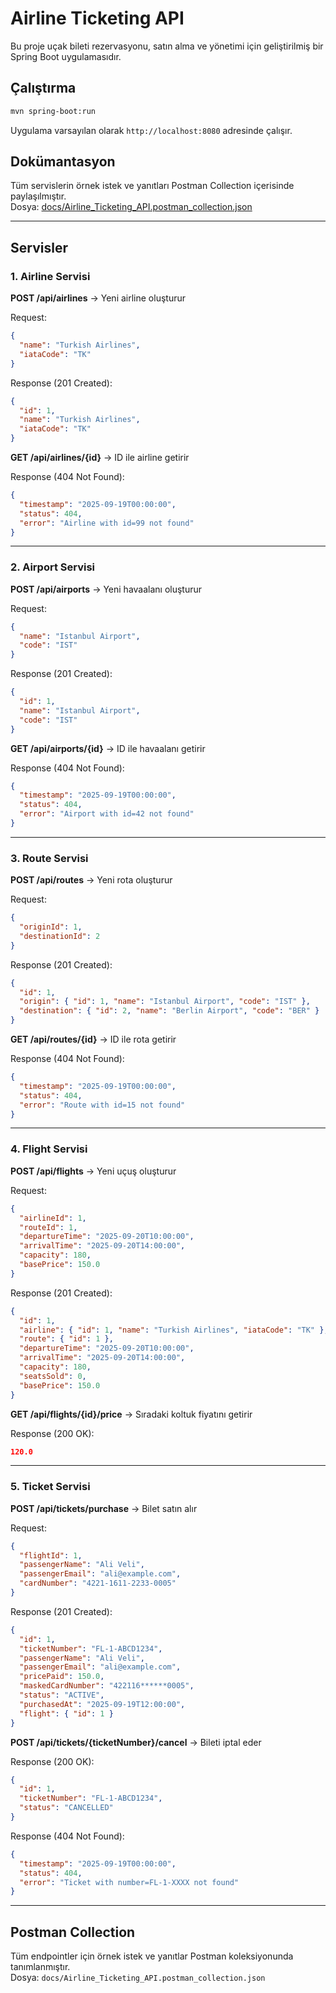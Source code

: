 # Airline Ticketing API

Bu proje uçak bileti rezervasyonu, satın alma ve yönetimi için geliştirilmiş bir Spring Boot uygulamasıdır.

## Çalıştırma

```bash
mvn spring-boot:run
```

Uygulama varsayılan olarak `http://localhost:8080` adresinde çalışır.

## Dokümantasyon

Tüm servislerin örnek istek ve yanıtları Postman Collection içerisinde paylaşılmıştır.  
Dosya: [docs/Airline_Ticketing_API.postman_collection.json](docs/Airline_Ticketing_API.postman_collection.json)

---

## Servisler

### 1. Airline Servisi

**POST /api/airlines** → Yeni airline oluşturur  

Request:
```json
{
  "name": "Turkish Airlines",
  "iataCode": "TK"
}
```

Response (201 Created):
```json
{
  "id": 1,
  "name": "Turkish Airlines",
  "iataCode": "TK"
}
```

**GET /api/airlines/{id}** → ID ile airline getirir  

Response (404 Not Found):
```json
{
  "timestamp": "2025-09-19T00:00:00",
  "status": 404,
  "error": "Airline with id=99 not found"
}
```

---

### 2. Airport Servisi

**POST /api/airports** → Yeni havaalanı oluşturur  

Request:
```json
{
  "name": "Istanbul Airport",
  "code": "IST"
}
```

Response (201 Created):
```json
{
  "id": 1,
  "name": "Istanbul Airport",
  "code": "IST"
}
```

**GET /api/airports/{id}** → ID ile havaalanı getirir  

Response (404 Not Found):
```json
{
  "timestamp": "2025-09-19T00:00:00",
  "status": 404,
  "error": "Airport with id=42 not found"
}
```

---

### 3. Route Servisi

**POST /api/routes** → Yeni rota oluşturur  

Request:
```json
{
  "originId": 1,
  "destinationId": 2
}
```

Response (201 Created):
```json
{
  "id": 1,
  "origin": { "id": 1, "name": "Istanbul Airport", "code": "IST" },
  "destination": { "id": 2, "name": "Berlin Airport", "code": "BER" }
}
```

**GET /api/routes/{id}** → ID ile rota getirir  

Response (404 Not Found):
```json
{
  "timestamp": "2025-09-19T00:00:00",
  "status": 404,
  "error": "Route with id=15 not found"
}
```

---

### 4. Flight Servisi

**POST /api/flights** → Yeni uçuş oluşturur  

Request:
```json
{
  "airlineId": 1,
  "routeId": 1,
  "departureTime": "2025-09-20T10:00:00",
  "arrivalTime": "2025-09-20T14:00:00",
  "capacity": 180,
  "basePrice": 150.0
}
```

Response (201 Created):
```json
{
  "id": 1,
  "airline": { "id": 1, "name": "Turkish Airlines", "iataCode": "TK" },
  "route": { "id": 1 },
  "departureTime": "2025-09-20T10:00:00",
  "arrivalTime": "2025-09-20T14:00:00",
  "capacity": 180,
  "seatsSold": 0,
  "basePrice": 150.0
}
```

**GET /api/flights/{id}/price** → Sıradaki koltuk fiyatını getirir  

Response (200 OK):
```json
120.0
```

---

### 5. Ticket Servisi

**POST /api/tickets/purchase** → Bilet satın alır  

Request:
```json
{
  "flightId": 1,
  "passengerName": "Ali Veli",
  "passengerEmail": "ali@example.com",
  "cardNumber": "4221-1611-2233-0005"
}
```

Response (201 Created):
```json
{
  "id": 1,
  "ticketNumber": "FL-1-ABCD1234",
  "passengerName": "Ali Veli",
  "passengerEmail": "ali@example.com",
  "pricePaid": 150.0,
  "maskedCardNumber": "422116******0005",
  "status": "ACTIVE",
  "purchasedAt": "2025-09-19T12:00:00",
  "flight": { "id": 1 }
}
```

**POST /api/tickets/{ticketNumber}/cancel** → Bileti iptal eder  

Response (200 OK):
```json
{
  "id": 1,
  "ticketNumber": "FL-1-ABCD1234",
  "status": "CANCELLED"
}
```

Response (404 Not Found):
```json
{
  "timestamp": "2025-09-19T00:00:00",
  "status": 404,
  "error": "Ticket with number=FL-1-XXXX not found"
}
```

---

## Postman Collection

Tüm endpointler için örnek istek ve yanıtlar Postman koleksiyonunda tanımlanmıştır.  
Dosya: `docs/Airline_Ticketing_API.postman_collection.json`
